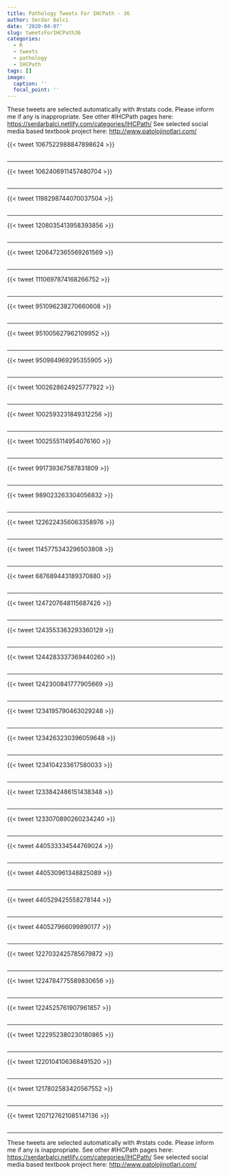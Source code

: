 ```yaml
---
title: Pathology Tweets For IHCPath - 36
author: Serdar Balci
date: '2020-04-07'
slug: tweetsForIHCPath36
categories:
  - R
  - tweets
  - pathology
  - IHCPath
tags: []
image:
  caption: ''
  focal_point: ''
---
```



These tweets are selected automatically with #rstats code. Please inform me if any is inappropriate.
See other #IHCPath pages here: https://serdarbalci.netlify.com/categories/IHCPath/ 
See selected social media based textbook project here: http://www.patolojinotlari.com/

{{< tweet 1067522988847898624 >}}
<br>
<br>
<hr>
{{< tweet 1062406911457480704 >}}
<br>
<br>
<hr>
{{< tweet 1198298744070037504 >}}
<br>
<br>
<hr>
{{< tweet 1208035413958393856 >}}
<br>
<br>
<hr>
{{< tweet 1206472365569261569 >}}
<br>
<br>
<hr>
{{< tweet 1110697874168266752 >}}
<br>
<br>
<hr>
{{< tweet 951096238270660608 >}}
<br>
<br>
<hr>
{{< tweet 951005627962109952 >}}
<br>
<br>
<hr>
{{< tweet 950984969295355905 >}}
<br>
<br>
<hr>
{{< tweet 1002628624925777922 >}}
<br>
<br>
<hr>
{{< tweet 1002593231849312256 >}}
<br>
<br>
<hr>
{{< tweet 1002555114954076160 >}}
<br>
<br>
<hr>
{{< tweet 991739367587831809 >}}
<br>
<br>
<hr>
{{< tweet 989023263304056832 >}}
<br>
<br>
<hr>
{{< tweet 1226224356063358976 >}}
<br>
<br>
<hr>
{{< tweet 1145775343296503808 >}}
<br>
<br>
<hr>
{{< tweet 687689443189370880 >}}
<br>
<br>
<hr>
{{< tweet 1247207648115687426 >}}
<br>
<br>
<hr>
{{< tweet 1243553363293360129 >}}
<br>
<br>
<hr>
{{< tweet 1244283337369440260 >}}
<br>
<br>
<hr>
{{< tweet 1242300841777905669 >}}
<br>
<br>
<hr>
{{< tweet 1234195790463029248 >}}
<br>
<br>
<hr>
{{< tweet 1234263230396059648 >}}
<br>
<br>
<hr>
{{< tweet 1234104233617580033 >}}
<br>
<br>
<hr>
{{< tweet 1233842486151438348 >}}
<br>
<br>
<hr>
{{< tweet 1233070890260234240 >}}
<br>
<br>
<hr>
{{< tweet 440533334544769024 >}}
<br>
<br>
<hr>
{{< tweet 440530961348825089 >}}
<br>
<br>
<hr>
{{< tweet 440529425558278144 >}}
<br>
<br>
<hr>
{{< tweet 440527966099890177 >}}
<br>
<br>
<hr>
{{< tweet 1227032425785679872 >}}
<br>
<br>
<hr>
{{< tweet 1224784775589830656 >}}
<br>
<br>
<hr>
{{< tweet 1224525761907961857 >}}
<br>
<br>
<hr>
{{< tweet 1222952380230180865 >}}
<br>
<br>
<hr>
{{< tweet 1220104106368491520 >}}
<br>
<br>
<hr>
{{< tweet 1217802583420567552 >}}
<br>
<br>
<hr>
{{< tweet 1207127621085147136 >}}
<br>
<br>
<hr>


These tweets are selected automatically with #rstats code. Please inform me if any is inappropriate.
See other #IHCPath pages here: https://serdarbalci.netlify.com/categories/IHCPath/ 
See selected social media based textbook project here: http://www.patolojinotlari.com/
